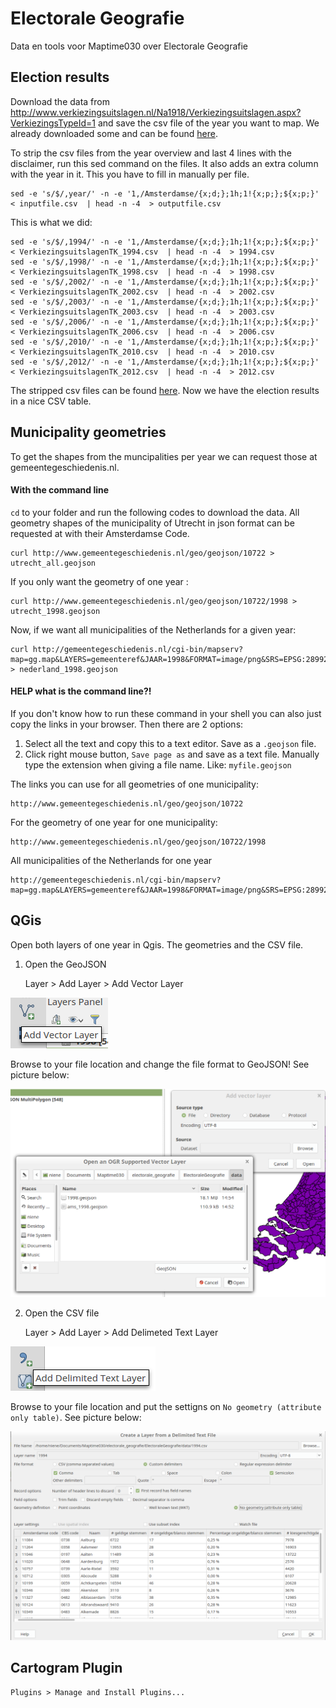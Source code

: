 # Electorale Geografie

Data en tools voor Maptime030 over Electorale Geografie


## Election results

Download the data from http://www.verkiezingsuitslagen.nl/Na1918/Verkiezingsuitslagen.aspx?VerkiezingsTypeId=1 and save the csv file of the year you want to map. We already downloaded some and can be found [here](/downloads). 

To strip the csv files from the year overview and last 4 lines with the disclaimer, run this sed command on the files. It also adds an extra column with the year in it. This you have to fill in manually per file. 

	sed -e 's/$/,year/' -n -e '1,/Amsterdamse/{x;d;};1h;1!{x;p;};${x;p;}' < inputfile.csv  | head -n -4  > outputfile.csv

This is what we did:

	sed -e 's/$/,1994/' -n -e '1,/Amsterdamse/{x;d;};1h;1!{x;p;};${x;p;}' < VerkiezingsuitslagenTK_1994.csv  | head -n -4  > 1994.csv
	sed -e 's/$/,1998/' -n -e '1,/Amsterdamse/{x;d;};1h;1!{x;p;};${x;p;}' < VerkiezingsuitslagenTK_1998.csv  | head -n -4  > 1998.csv
	sed -e 's/$/,2002/' -n -e '1,/Amsterdamse/{x;d;};1h;1!{x;p;};${x;p;}' < VerkiezingsuitslagenTK_2002.csv  | head -n -4  > 2002.csv
	sed -e 's/$/,2003/' -n -e '1,/Amsterdamse/{x;d;};1h;1!{x;p;};${x;p;}' < VerkiezingsuitslagenTK_2003.csv  | head -n -4  > 2003.csv
	sed -e 's/$/,2006/' -n -e '1,/Amsterdamse/{x;d;};1h;1!{x;p;};${x;p;}' < VerkiezingsuitslagenTK_2006.csv  | head -n -4  > 2006.csv
	sed -e 's/$/,2010/' -n -e '1,/Amsterdamse/{x;d;};1h;1!{x;p;};${x;p;}' < VerkiezingsuitslagenTK_2010.csv  | head -n -4  > 2010.csv
	sed -e 's/$/,2012/' -n -e '1,/Amsterdamse/{x;d;};1h;1!{x;p;};${x;p;}' < VerkiezingsuitslagenTK_2012.csv  | head -n -4  > 2012.csv

The stripped csv files can be found [here](/data). Now we have the election results in a nice CSV table. 

## Municipality geometries

To get the shapes from the muncipalities per year we can request those at gemeentegeschiedenis.nl. 

#### With the command line
`cd` to your folder and run the following codes to download the data.
All geometry shapes of the municipality of Utrecht in json format can be requested at with their Amsterdamse Code. 

	curl http://www.gemeentegeschiedenis.nl/geo/geojson/10722 > utrecht_all.geojson

If you only want the geometry of one year :

	curl http://www.gemeentegeschiedenis.nl/geo/geojson/10722/1998 > utrecht_1998.geojson

Now, if we want all municipalities of the Netherlands for a given year:

	curl http://gemeentegeschiedenis.nl/cgi-bin/mapserv?map=gg.map&LAYERS=gemeenteref&JAAR=1998&FORMAT=image/png&SRS=EPSG:28992&EXCEPTIONS=application/vnd.ogc.se_inimage&TRANSPARENT=TRUE&SERVICE=WMS&VERSION=1.1.1&REQUEST=GetMap&STYLES=&BBOX=-50485.12,395620.290625,352743.68,533476.290625&WIDTH=1170&HEIGHT=400 > nederland_1998.geojson

#### HELP what is the command line?!
If you don't know how to run these command in your shell you can also just copy the links in your browser. Then there are 2 options:

1. Select all the text and copy this to a text editor. Save as a `.geojson` file.
2. Click right mouse button, `Save page as` and save as a text file. Manually type the extension when giving a file name. Like: `myfile.geojson` 

The links you can use for all geometries of one municipality:

	http://www.gemeentegeschiedenis.nl/geo/geojson/10722

For the geometry of one year for one municipality:

	http://www.gemeentegeschiedenis.nl/geo/geojson/10722/1998

All municipalities of the Netherlands for one year

	http://gemeentegeschiedenis.nl/cgi-bin/mapserv?map=gg.map&LAYERS=gemeenteref&JAAR=1998&FORMAT=image/png&SRS=EPSG:28992&EXCEPTIONS=application/vnd.ogc.se_inimage&TRANSPARENT=TRUE&SERVICE=WMS&VERSION=1.1.1&REQUEST=GetMap&STYLES=&BBOX=-50485.12,395620.290625,352743.68,533476.290625&WIDTH=1170&HEIGHT=400


## QGis

Open both layers of one year in Qgis. The geometries and the CSV file.

1. Open the GeoJSON
	
	Layer > Add Layer > Add Vector Layer

![](img/add_vector_layer.png)

Browse to your file location and change the file format to GeoJSON! See picture below:

![](img/add_geojson.png)

2. Open the CSV file

	Layer > Add Layer > Add Delimeted Text Layer

![](img/add_csv.png)

Browse to your file location and put the settigns on `No geometry (attribute only table)`. See picture below:

![](img/open_csv.png)

## Cartogram Plugin

	Plugins > Manage and Install Plugins...
